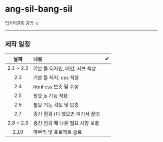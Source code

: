 # ang-sil-bang-sil

업사이클링 공방 ☺

---

## 제작 일정

|   날짜    | 내용                              |  ✔  |
| :-------: | :-------------------------------- | :-: |
| 2.1 ~ 2.2 | 기본 틀 디자인, 메인, 서브 색상   |     |
|    2.3    | 기본 틀 제작, css 적용            |     |
|    2.4    | html css 보충 및 수정             |     |
|    2.5    | 필요 js 기능 적용                 |     |
|    2.6    | 필요 기능 검토 및 보충            |     |
|    2.7    | 중간 점검 (다 했으면 여기서 끝!!) |     |
| 2.8 ~ 2.9 | 중간 점검 때 나온 필요 사항 보충  |     |
|   2.10    | 마무리 및 프로젝트 종료           |     |
